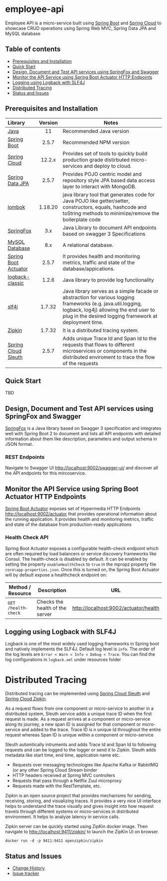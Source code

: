 # employee-api
Employee API is a micro-service built using [Spring Boot](https://spring.io/projects/spring-boot) and [Spring Cloud](https://spring.io/projects/spring-cloud) to showcase CRUD operations using Spring Web MVC, Spring Data JPA and MySQL database

## Table of contents

- [Prerequisites and Installation](#prerequisites-and-installation)
- [Quick Start](#quick-start)
- [Design, Document and Test API services using SpringFox and Swagger](#design-document-and-test-api-services-using-springfox-and-swagger)
- [Monitor the API Service using Spring Boot Actuator HTTP Endpoints](#monitor-the-aoi-service-using-spring-boot-actuator-http-endpoints)
- [Logging using Logback with SLF4J](#logging-using-logback-with-slf4j)
- [Distributed Tracing](#distributed-tracing)
- [Status and Issues](#status-and-issues)

## Prerequisites and Installation

Library | Version | Notes
:-------|:--------:|-------
[Java](https://www.oracle.com/java/technologies/javase/jdk11-archive-downloads.html) | 11 | Recommended Java version
[Spring Boot](https://spring.io/projects/spring-boot) | 2.5.7 | Recommended NPM version
[Spring Cloud](https://spring.io/projects/spring-cloud) | 12.2.x | Provides set of tools to quickly build production grade distirbuted micro-services and deploy to cloud.
[Spring Data JPA](https://spring.io/projects/spring-data-jpa) | 2.5.7 | Provides POJO centric model and repository style JPA based data access layer to interact with MongoDB.
[lombok](https://projectlombok.org/)| 1.18.20 | java library tool that generates code for Java POJO like getter/setter, constructors, equals, hashcode  and toString methods to minimize/remove the boilerplate code
[SpringFox](http://springfox.github.io/springfox/)| 3.x | Java Library to document API endpoints based on swagger 3 Specifications
[MySQL Database](https://www.mysql.com/) | 8.x | A relational database.
[Spring Boot Actuator](https://docs.spring.io/spring-boot/docs/current/reference/html/actuator.html)| 2.5.7 | It provides health and monitoring metrics, traffic and state of the database/appications.
[logback-classic](http://logback.qos.ch/)| 1.2.6 | Java library to provide log functionality
[slf4j](http://www.slf4j.org/)| 1.7.32 | Java library serves as a simple facade or abstraction for various logging frameworks (e.g. java.util.logging, logback, log4j) allowing the end user to plug in the desired logging framework at deployment time.
[Zipkin](https://zipkin.io/)| 1.7.32 | It is a distributed tracing system.
[Spring Cloud Sleuth](https://spring.io/projects/spring-cloud-sleuth)| 2.5.7 | Adds unique Trace Id and Span Id to the requests that flows to different microservices or components in the distributed enviroment to trace the flow of the requests

## Quick Start
TBD

## Design, Document and Test API services using SpringFox and Swagger
[SpringFox](http://springfox.github.io/springfox/) is a Java library based on Swagger 3 specification and integrates well with Spring Boot 2 to document and lists all API endpoints with detailed information about them like description, parameters and output schema in JSON format. 

### REST Endpoints
Navigate to Swagger UI <http://localhost:9002/swagger-ui/> and discover all the API endpoints for this mircoservice.

## Monitor the API Service using Spring Boot Actuator HTTP Endpoints
[Spring Boot Actuator](https://docs.spring.io/spring-boot/docs/current/reference/html/actuator.html) exposes set of Hypermedia HTTP Endpoints <http://localhost:9002/actuator> that provides operational information about the running application. It provides health and monitoring metrics, traffic and state of the database from production-ready applications

### Health Check API
Spring Boot Actuator exposes a configurable health-check endpoint which are often required by load balancers or service discovery frameworks like Consul. The health-check is disabled by default. It can be enabled by setting the property `enableHealthCheck` to `true` in the mpropz property file `core\app-properties.json`. Once this is turned on, the Spring Boot Actuator  will by default expose a healthcheck endpoint on:

| Method / Resource  | Description                     |  URL                                                   |
|--------------------|---------------------------------|--------------------------------------------------------|
| `GET /health-check` | Checks the health of the server | <http://localhost:9002/actuator/health> |

## Logging using Logback with SLF4J
Logback is one of the most widely used logging frameworks in Spring boot and natively implements the SLF4J. Default log level is `info`. The order of the log levels are `Error < Warn < Info < Debug < Trace`. You can find the log configurations in `logback.xml` under resources folder

# Distributed Tracing
Distributed tracing can be implemented using [Spring Cloud Sleuth](https://spring.io/projects/spring-cloud-sleuth) and [Spring Cloud Zipkin](https://zipkin.io/).

As a request flows from one component or micro-service to another in a distributed system,  Sleuth service adds a unique trace ID when the first request is made. As a request arrives at a component or micro-service along its journey, a new span ID is assigned for that component or micro-service and added to the trace. Trace ID is n unique Id throughout the entire request whereas Span ID is unique within a component or micro-service

Sleuth automtically intruments and adds Trace Id and Span Id to following requests
and can be logged to the logger or send it to Zipkin. Sleuth adds metadata like start time, end time, application name etc.

- Requests over messaging technologies like Apache Kafka or RabbitMQ (or any other Spring Cloud Stream binder
- HTTP headers received at Spring MVC controllers
- Requests that pass through a Netflix Zuul microproxy
- Requests made with the RestTemplate, etc.

Zipkin is an open source project that provides mechanisms for sending, receiving, storing, and visualizing traces. It provides a very nice UI interface helps to understand the trace visually and gives insight into how request travels through different systems or micro-services in distributed environment. It helps to analyze latency in service calls.

Zipkin server can be quickly started using ZipKin docker image. Then navigate to <http://localhost:9411/zipkin/> to launch the ZipKin UI on browser.

```
docker run -d -p 9411:9411 openzipkin/zipkin
```

## Status and Issues

* [Change History](./../CHANGELOG.md).
* [Issue tracker](https://github.com/kumaran-is/microservice-springboot/issues?state=open)